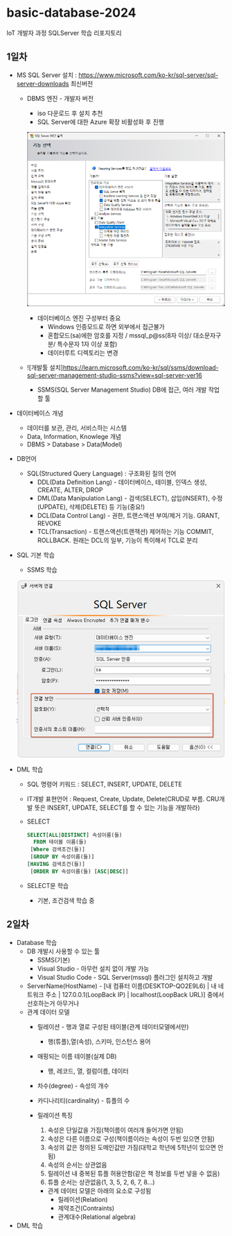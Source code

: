 # basic-database-2024
IoT 개발자 과정 SQLServer 학습 리포지토리


## 1일차
- MS SQL Server 설치 : https://www.microsoft.com/ko-kr/sql-server/sql-server-downloads 최신버전
    - DBMS 엔진 - 개발자 버전
        - iso 다운로드 후 설치 추천
        - SQL Server에 대한 Azure 확장 비활성화 후 진행

        ![기능선택](https://github.com/hugoMGSung/basic-database-2024/blob/main/images/db001.png?raw=true)

        - 데이터베이스 엔진 구성부터 중요
            - Windows 인증모드로 하면 외부에서 접근불가
            - 혼합모드(sa)에한 암호를 지정 / mssql_p@ss(8자 이상/ 대소문자구분/ 특수문자 1자 이상 포함)
            - 데이터루트 디렉토리는 변경
    - ![개발툴 설치]https://learn.microsoft.com/ko-kr/sql/ssms/download-sql-server-management-studio-ssms?view=sql-server-ver16
        - SSMS(SQL Server Management Studio) DB에 접근, 여러 개발 작업할 툴

- 데이터베이스 개념
    - 데이터를 보관, 관리, 서비스하는 시스템
    - Data, Information, Knowlege 개념
    - DBMS > Database > Data(Model)

- DB언어
    - SQL(Structured Query Language) : 구조화된 질의 언어
        - DDL(Data Definition Lang) - 데이터베이스, 테이블, 인덱스 생성, CREATE, ALTER, DROP
        - DML(Data Manipulation Lang) - 검색(SELECT), 삽입(INSERT), 수정(UPDATE), 삭제(DELETE) 등 기능(중요!)
        - DCL(Data Control Lang) - 권한, 트랜스액션 부여/제거 기능. GRANT, REVOKE
        - TCL(Transaction) - 트랜스액션(트랜잭션) 제어하는 기능 COMMIT, ROLLBACK. 원래는 DCL의 일부, 기능이 특이해서 TCL로 분리

- SQL 기본 학습
    - SSMS 학습

    ![SSMS](https://github.com/hugoMGSung/basic-database-2024/blob/main/images/db002.png?raw=true)

- DML 학습
    - SQL 명령어 키워드 : SELECT, INSERT, UPDATE, DELETE
    - IT개발 표현언어 : Request, Create, Update, Delete(CRUD로 부름. CRU개발 뜻은 INSERT, UPDATE, SELECT를 할 수 있는 기능을 개발하라)
    - SELECT
        ```sql
        SELECT[ALL|DISTINCT] 속성이름(들)
          FROM 테이블 이름(들)
         [Where 검색조건(들)]
         [GROUP BY 속성이름(들)]
        [HAVING 검색조건(들)]
         [ORDER BY 속성이름(들) [ASC|DESC]]
        ```

    - SELECT문 학습
        - 기본, 조건검색 학습 중

## 2일차

- Database 학습
    - DB 개발시 사용할 수 있는 툴
        - SSMS(기본)
        - Visual Studio - 아무런 설치 없이 개발 가능
        - Visual Studio Code - SQL Server(mssql) 플러그인 설치하고 개발
    - ServerName(HostName) - [내 컴퓨터 이름(DESKTOP-QO2E9L6) | 내 네트워크 주소 | 127.0.0.1(LoopBack IP) | localhost(LoopBack URL)] 중에서 선호하는거 아무거나
    - 관계 데이터 모델
        - 릴레이션 - 행과 열로 구성된 테이블(관계 데이터모델에서만)
            - 행(튜플),열(속성), 스키마, 인스턴스 용어
        - 매핑되는 이름 테이블(실제 DB)
            - 행, 레코드, 열, 컬럼이름, 데이터
        - 차수(degree) - 속성의 개수
        - 카디나리티(cardinality) - 튜플의 수

        - 릴레이션 특징
            1. 속성은 단일값을 가짐(책이름이 여러개 들어가면 안됨)
            2. 속성은 다른 이름으로 구성(책이름이라는 속성이 두번 있으면 안됨)
            3. 속성의 값은 정의된 도메인값만 가짐(대학교 학년에 5학년이 있으면 안됨)
            4. 속성의 순서는 상관없음
            5. 릴레이션 내 중복된 튜플 허용안함(같은 책 정보를 두번 넣을 수 없음)
            6. 튜플 순서는 상관없음(1, 3, 5, 2, 6, 7, 8...)

            - 관계 데이터 모델은 아래의 요소로 구성됨
                - 릴레이션(Relation)
                - 제약조건(Contraints)
                - 관계대수(Relational algebra)
- DML 학습